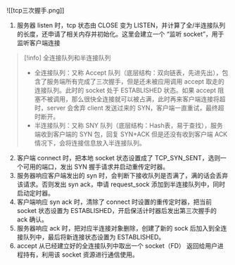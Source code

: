![[tcp三次握手.png]]

1. 服务器 listen 时，tcp 状态由 CLOSE 变为 LISTEN，并计算了全/半连接队列的长度，还申请了相关内存并初始化。这里会建立一个 “监听 socket”，用于监听客户端连接
> [!info] 全连接队列和半连接队列
>  - 全连接队列：又称 Accept 队列（底层结构：双向链表，先进先出），包含了服务端所有完成了三次握手，但是还未被应用调用 accept 取走的连接队列。此时的 socket 处于 ESTABLISHED 状态。如果 accept 阻塞不被调用，那么很快全连接就可以被占满，此时再来客户端连接将超时，server 会舍弃 client 发送过来的 SYN，客户端一直重试，最终超时断开。
>  - 半连接队列：又称 SNY 队列（底层结构：Hash表，易于查找），服务端收到客户端的 SYN 包，回复 SYN+ACK 但是还没有收到客户端 ACK 情况下，会将连接信息放入半连接队列。


2. 客户端 connect 时，把本地 socket 状态设置成了 TCP_SYN_SENT，选则一个可用的端口，发出 SYN 握手请求并启动重传定时器。
3. 服务器响应客户端发出的 syn 时，会判断下接收队列是否满了，满的话会丢弃该请求。否则发出 syn ack，申请 request_sock 添加到半连接队列中，同时启动定时器。
4. 客户端响应 syn ack 时，清除了 connect 时设置的重传定时器，把当前 socket 状态设置为 ESTABLISHED，开启保活计时器后发出第三次握手的 ack 确认。
5. 服务器响应 ack 时，把对应半连接对象删除，创建了新的 sock 后加入到全连接队列中，最后将新连接状态设置为 ESTABLISHED。
6. accept 从已经建立好的全连接队列中取出一个 socket（FD） 返回给用户进程持有，利用该 socket 资源进行通信使用。
